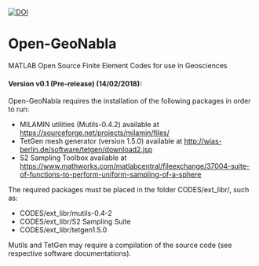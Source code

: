 
[![DOI](https://zenodo.org/badge/DOI/10.5281/zenodo.1172193.svg)](https://doi.org/10.5281/zenodo.1172193)


# Open-GeoNabla
MATLAB Open Source Finite Element Codes for use in Geosciences


#### Version v0.1 (Pre-release) (14/02/2018):
Open-GeoNabla requires the installation of the following packages in order to run:
  - MILAMIN utilities (Mutils-0.4.2) available at https://sourceforge.net/projects/milamin/files/
  - TetGen mesh generator (version 1.5.0) available at http://wias-berlin.de/software/tetgen/download2.jsp
  - S2 Sampling Toolbox available at https://www.mathworks.com/matlabcentral/fileexchange/37004-suite-of-functions-to-perform-uniform-sampling-of-a-sphere
  
The required packages must be placed in the folder CODES/ext_libr/, such as:
  - CODES/ext_libr/mutils-0.4-2
  - CODES/ext_libr/S2 Sampling Suite
  - CODES/ext_libr/tetgen1.5.0

Mutils and TetGen may require a compilation of the source code (see respective software documentations). 
  

